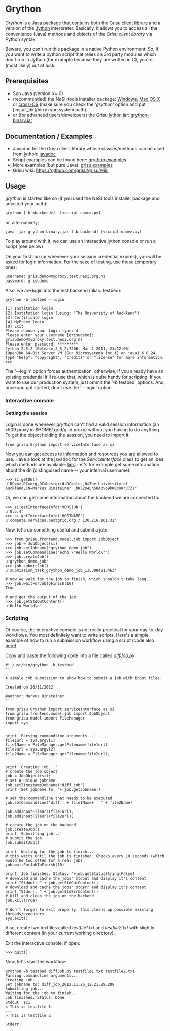 Grython
=======

*Grython* is a Java package that contains both the [Grisu client library](https://github.com/grisu/grisu/wiki/Grisu-client-library) and a version of the [Jython](http://jython.org/) interpreter. Basically, it allows you to access all the convenience (Java) methods and objects of the *Grisu client library* via Python syntax. 

Beware, you can't run this package in a native Python environment. So, if you want to write a python script that relies on 3rd party modules which don't run in Jython (for example because they are written in C), you're (most likely) out of luck.


Prerequisites
---------------------

* Sun Java (version >= 6)
* (recommended) the NeSI-tools installer package: [Windows](http://code.ceres.auckland.ac.nz/downloads/nesi/nesi-tools.msi), [Mac OS X](http://code.ceres.auckland.ac.nz/downloads/nesi/nesi-tools.pkg) or [cross-OS](http://code.ceres.auckland.ac.nz/downloads/nesi/nesi-tools.jar) (make sure you check the *'grython'* option and put [install_dir]/bin in you system path)
* or (for advanced users/developers) the Grisu jython jar: [grython-binary.jar](http://code.ceres.auckland.ac.nz/stable-downloads/grython/grython-binary.jar)



Documentation / Examples
---------------------------

* Javadoc for the Grisu client library whose classes/methods can be used from jython: [javadoc](https://code.ceres.auckland.ac.nz/jenkins/job/Grisu-SNAPSHOT-Javadoc/javadoc/)
* Script examples can be found here: [grython examples](https://github.com/grisu/grython/tree/master/src/main/jython/examples)
* More examples (but pure Java): [grisu examples](https://github.com/grisu/examples)
* Grisu wiki: https://github.com/grisu/grisu/wiki

Usage
----------

*grython* is started like so (if you used the NeSI tools installer package and adjusted your path):

    grython [-b <backend>]  [<script-name>.py]
	
or, alternatively:

    java -jar grython-binary.jar [-b backend] [<script-name>.py]
	
To play around with it, we can use an interactive jython console or run a script (see below)

On your first run (or whenever your session credential expires), you will be asked for login information. For the sake of testing, use those temporary ones:

    username: grisudemo@myproxy.test.nesi.org.nz
	password: grisudemo

Also, we are login into the test backend (alias: testbed):

    grython -b testbed --login

    [1] Institution login
    [2] Institution login (using: 'The University of Auckland')
    [3] Certificate login
    [4] MyProxy login
    [0] Exit
    Please choose your login type: 4
    Please enter your username [grisudemo]: grisudemo@myproxy.test.nesi.org.nz
    Please enter password: *********
    Jython 2.5.2 (Release_2_5_2:7206, Mar 2 2011, 23:12:06) 
    [OpenJDK 64-Bit Server VM (Sun Microsystems Inc.)] on java1.6.0_24
    Type "help", "copyright", "credits" or "license" for more information.
    >>> 

The '--login' option forces authentication, otherwise, if you already have an existing credential it'll re-use that, which is quite handy for scripting.
If you want to use our production system, just ommit the '-b testbed' options. And, once you got started, don't use the '--login' option.

### Interactive console

#### Getting the session

Login is done whenever *grython* can't find a valid session information (an x509 proxy in $HOME/.grid/grid.proxy) without you having to do anything. To get the object holding the session, you need to import it:

    from grisu.Grython import serviceInterface as si

Now you can get access to information and resources you are allowed to use. Have a look at the javadoc for the _ServiceInterface_ class to get an idea which methods are available: [link](https://code.ceres.auckland.ac.nz/jenkins/job/Grisu-SNAPSHOT-Javadoc/javadoc/grisu/control/ServiceInterface.html). Let's for example get some information about the dn (distinguised name -- your internal username):

	>>> si.getDN()      
	u'DC=nz,DC=org,DC=bestgrid,DC=slcs,O=The University of Auckland,CN=Markus Binsteiner _bK32o4Lh58A3vo9kKBcoKrJ7ZY'

Or, we can get some information about the backend we are connected to:

    >>> si.getInterfaceInfo('VERSION')
    u'0.5.4'
    >>> si.getInterfaceInfo('HOSTNAME')
    u'compute.services.bestgrid.org / 130.216.161.32'

Now, let's do something useful and submit a job:

    >>> from grisu.frontend.model.job import JobObject
	>>> job = JobObject(si)
	>>> job.setJobname("grython_demo_job")
    >>> job.setCommandline("echo \"Hello World\"")
	>>> job.createJob()  
    u'grython_demo_job'
	>>> job.submitJob()
    u'submission_task_grython_demo_job_1353884813463'
	
	# now we wait for the job to finish, which shouldn't take long...
	>>> job.waitForJobToFinish(10)
    True
	
	# and get the output of the job:
    >>> job.getStdOutContent()
    u'Hello World\n'

### Scripting

Of course, the interactive console is not really practical for your day-to-day workflows. You most definitely want to write scripts.  Here's a simple example of how to run a submission workflow using a script (code also [here](https://gist.github.com/4145849)). 

Copy and paste the following code into a file called _diffJob.py_:


    #! /usr/bin/grython -b testbed
    '''
    
    A simple job submission to show how to submit a job with input files.
    
    Created on 26/11/2012
    
    @author: Markus Binsteiner
    '''
    
    from grisu.Grython import serviceInterface as si
    from grisu.frontend.model.job import JobObject
    from grisu.model import FileManager
    import sys
    
    
    print 'Parsing commandline arguments...'
    file1url = sys.argv[1]
    file1Name = FileManager.getFilename(file1url)
    file2url = sys.argv[2]
    file2Name = FileManager.getFilename(file2url);
    
    
    print 'Creating job...'
    # create the job object
    job = JobObject(si);
    # set a unique jobname
    job.setTimestampJobname("diff_job")
    print 'Set jobname to: '+ job.getJobname()
    
    # set the commandline that needs to be executed
    job.setCommandline('diff ' + file1Name+ ' ' + file2Name)
    
    job.addInputFileUrl(file1url);
    job.addInputFileUrl(file2url);
    
    # create the job on the backend
    job.createJob()
    print 'Submitting job...'
    # submit the job
    job.submitJob()
    
    print 'Waiting for the job to finish...'
    # this waits until the job is finished. Checks every 10 seconds (which would be too often for a real job)
    job.waitForJobToFinish(10)
    
    print 'Job finished. Status: '+job.getStatusString(False)
    # download and cache the jobs' stdout and display it's content
    print "Stdout: " + job.getStdOutContent()
    # download and cache the jobs' stderr and display it's content
    print "Stderr: " + job.getStdErrContent()
    # kill and clean the job on the backend
    job.kill(True)
    
    # don't forget to exit properly. this cleans up possible existing threads/executors
    sys.exit()

Also, create two textfiles called _testfile1.txt_ and _testfile2.txt_ with slightly different content (in your current working directory).

Exit the interactive console, if open:

    >>> quit()

Now, let's start the workflow:

    grython -b testbed diffJob.py testfile1.txt testfile2.txt
    Parsing commandline arguments...
    Creating job...
    Set jobname to: diff_job_2012.11.26_12.21.29.288
    Submitting job...
    Waiting for the job to finish...
    Job finished. Status: Done
    Stdout: 1c1
    < This is testfile 1.
    ---
    > This is testfile 2.
    
    Stderr: 




